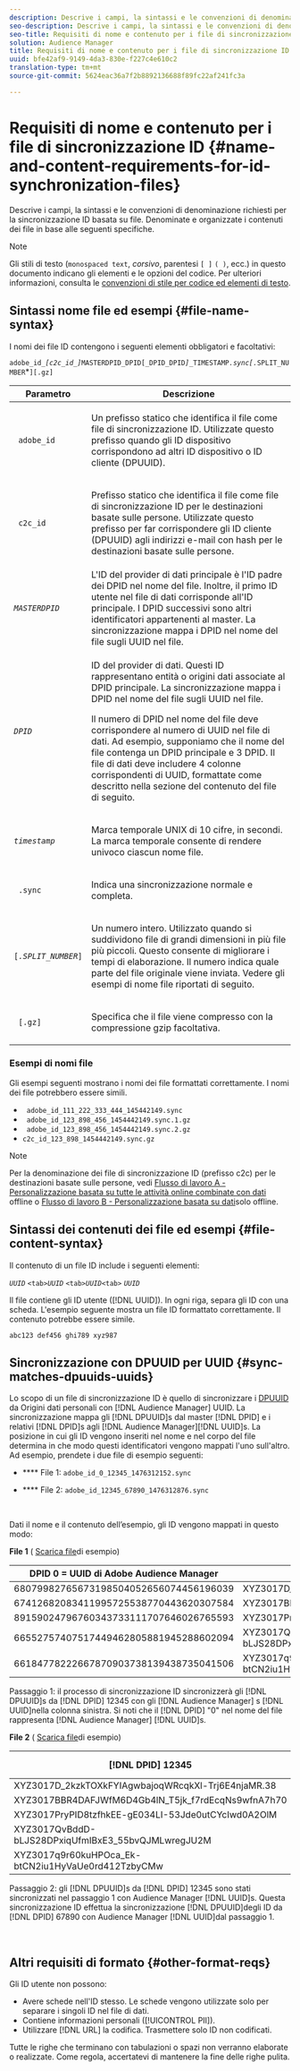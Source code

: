 ```yaml
---
description: Descrive i campi, la sintassi e le convenzioni di denominazione richiesti per la sincronizzazione ID basata su file. Denominate e organizzate i contenuti dei file in base alle seguenti specifiche.
seo-description: Descrive i campi, la sintassi e le convenzioni di denominazione richiesti per la sincronizzazione ID basata su file. Denominate e organizzate i contenuti dei file in base alle seguenti specifiche.
seo-title: Requisiti di nome e contenuto per i file di sincronizzazione ID
solution: Audience Manager
title: Requisiti di nome e contenuto per i file di sincronizzazione ID
uuid: bfe42af9-9149-4da3-830e-f227c4e610c2
translation-type: tm+mt
source-git-commit: 5624eac36a7f2b8892136688f89fc22af241fc3a

---
```



# Requisiti di nome e contenuto per i file di sincronizzazione ID {#name-and-content-requirements-for-id-synchronization-files}

Descrive i campi, la sintassi e le convenzioni di denominazione richiesti per la sincronizzazione ID basata su file. Denominate e organizzate i contenuti dei file in base alle seguenti specifiche.

>[!NOTE]
>
>Gli stili di testo (`monospaced text`, *corsivo*, parentesi `[ ]` `( )`, ecc.) in questo documento indicano gli elementi e le opzioni del codice. Per ulteriori informazioni, consulta le [convenzioni di stile per codice ed elementi di testo](../../../reference/code-style-elements.md).

## Sintassi nome file ed esempi {#file-name-syntax}

<!-- c_file_based_id_sync.xml -->

I nomi dei file ID contengono i seguenti elementi obbligatori e facoltativi:

`adobe_id_`*`[c2c_id_]`*`MASTERDPID_DPID[_DPID_DPID`*`]_`*`TIMESTAMP`*`.sync[.`*`SPLIT_NUMBER`*`][.gz]`

<table id="table_727A465D7C38419CA0750EF32DEDA2FD"> 
 <thead> 
  <tr> 
   <th colname="col1" class="entry"> Parametro </th> 
   <th colname="col2" class="entry"> Descrizione </th> 
  </tr> 
 </thead>
 <tbody> 
  <tr> 
   <td colname="col1"> <p> <code> adobe_id</code> </p> </td> 
   <td colname="col2"> <p>Un prefisso statico che identifica il file come file di sincronizzazione ID. Utilizzate questo prefisso quando gli ID dispositivo corrispondono ad altri ID dispositivo o ID cliente (DPUUID).  </p> </td> 
  </tr> 
  <tr> 
   <td colname="col1"> <p> <code> c2c_id</code> </p> </td> 
   <td colname="col2"> <p>Prefisso statico che identifica il file come file di sincronizzazione ID per le destinazioni basate sulle persone. Utilizzate questo prefisso per far corrispondere gli ID cliente (DPUUID) agli indirizzi e-mail con hash per le destinazioni basate sulle persone.  </p> </td> 
  </tr> 
  <tr> 
   <td colname="col1"><code><i>MASTERDPID</i></code> </td> 
   <td colname="col2"> L'ID del provider di dati principale è l'ID padre dei DPID nel nome del file. Inoltre, il primo ID utente nel file di dati corrisponde all'ID principale. I DPID successivi sono altri identificatori appartenenti al master. La sincronizzazione mappa i DPID nel nome del file sugli UUID nel file. </td> 
  </tr> 
  <tr> 
   <td colname="col1"> <p> <code><i>DPID</i></code> </p> </td> 
   <td colname="col2"> <p>ID del provider di dati. Questi ID rappresentano entità o origini dati associate al DPID principale. La sincronizzazione mappa i DPID nel nome del file sugli UUID nel file. </p> <p>Il numero di DPID nel nome del file deve corrispondere al numero di UUID nel file di dati. Ad esempio, supponiamo che il nome del file contenga un DPID principale e 3 DPID. Il file di dati deve includere 4 colonne corrispondenti di UUID, formattate come descritto nella sezione del contenuto del file di seguito. </p> </td> 
  </tr> 
  <tr> 
   <td colname="col1"><code><i>timestamp</i></code> </td> 
   <td colname="col2"> <p>Marca temporale UNIX di 10 cifre, in secondi. La marca temporale consente di rendere univoco ciascun nome file. </p> </td> 
  </tr> 
  <tr> 
   <td colname="col1"> <p> <code> .sync</code> </p> </td> 
   <td colname="col2"> <p>Indica una sincronizzazione normale e completa. </p> </td> 
  </tr> 
  <tr> 
   <td colname="col1"> <p> <code>[<i>.SPLIT_NUMBER</i>]</code> </p> </td> 
   <td colname="col2"> <p>Un numero intero. Utilizzato quando si suddividono file di grandi dimensioni in più file più piccoli. Questo consente di migliorare i tempi di elaborazione. Il numero indica quale parte del file originale viene inviata. Vedere gli esempi di nome file riportati di seguito. </p> </td> 
  </tr> 
  <tr> 
   <td colname="col1"> <p> <code> [.gz]</code> </p> </td> 
   <td colname="col2"> <p>Specifica che il file viene compresso con la compressione gzip facoltativa. </p> </td> 
  </tr> 
 </tbody> 
</table>

### Esempi di nomi file

Gli esempi seguenti mostrano i nomi dei file formattati correttamente. I nomi dei file potrebbero essere simili.

<ul class="simplelist"> 
 <li> <code> adobe_id_111_222_333_444_145442149.sync</code> </li> 
 <li> <code> adobe_id_123_898_456_1454442149.sync.1.gz</code> </li> 
 <li> <code> adobe_id_123_898_456_1454442149.sync.2.gz</code> </li> 
 <li> <code>c2c_id_123_898_1454442149.sync.gz</code> </li> 
</ul>

>[!NOTE]
> Per la denominazione dei file di sincronizzazione ID (prefisso c2c) per le destinazioni basate sulle persone, vedi [Flusso di lavoro A - Personalizzazione basata su tutte le attività online combinate con dati](../../../features/destinations/people-based-destinations-workflow-combined.md) offline o [Flusso di lavoro B - Personalizzazione basata su dati](../../../features/destinations/people-based-destinations-workflow-offline.md)solo offline.

## Sintassi dei contenuti dei file ed esempi {#file-content-syntax}

Il contenuto di un file ID include i seguenti elementi:

*`UUID`* `<tab>`*`UUID`* `<tab>`*`UUID`*`<tab>` *`UUID`*

Il file contiene gli ID utente ([!DNL UUID]). In ogni riga, separa gli ID con una scheda. L'esempio seguente mostra un file ID formattato correttamente. Il contenuto potrebbe essere simile.

```
abc123 def456 ghi789 xyz987
```

## Sincronizzazione con DPUUID per UUID {#sync-matches-dpuuids-uuids}

Lo scopo di un file di sincronizzazione ID è quello di sincronizzare i [DPUUID](../../../reference/ids-in-aam.md) da Origini dati personali con [!DNL Audience Manager] UUID. La sincronizzazione mappa gli [!DNL DPUUID]s dal master [!DNL DPID] e i relativi [!DNL DPID]s agli [!DNL Audience Manager][!DNL UUID]s. La posizione in cui gli ID vengono inseriti nel nome e nel corpo del file determina in che modo questi identificatori vengono mappati l'uno sull'altro. Ad esempio, prendete i due file di esempio seguenti:

* **** File 1: `adobe_id_0_12345_1476312152.sync`

* **** File 2:  `adobe_id_12345_67890_1476312876.sync`

<br/>

Dati il nome e il contenuto dell’esempio, gli ID vengono mappati in questo modo:

**File 1** ( [Scarica file](assets/adobe_id_0_12345_1476312152.sync)di esempio)

| DPID 0 = UUID di Adobe Audience Manager | DPID 12345 |
|---|---|
| 68079982765673198504052656074456196039 | XYZ3017D_2kzkTOXkFYIAgwbajoqWRcqkXl-Trj6E4njaMR.38 |
| 67412682083411995725538770443620307584 | XYZ3017BBR4DAFJWfM6D4Gb4lN_T5jk_f7rdEcqNs9wfnA7h70 |
| 89159024796760343733111707646026765593 | XYZ3017PryPID8tzfhkEE-gE034LI-53Jde0utCYcIwd0A2OlM |
| 66552757407517449462805881945288602094 | XYZ3017QvBddD-bLJS28DPxiqUfmIBxE3_55bvQJMLwregJU2M |
| 66184778222667870903738139438735041506 | XYZ3017q9r60kuHPOca_Ek-btCN2iu1HyVaUe0rd412TzbyCMw |

Passaggio 1: il processo di sincronizzazione ID sincronizzerà gli [!DNL DPUUID]s da [!DNL DPID] 12345 con gli [!DNL Audience Manager] s [!DNL UUID]nella colonna sinistra. Si noti che il [!DNL DPID] "0" nel nome del file rappresenta [!DNL Audience Manager] [!DNL UUID]s.
<br/>

**File 2** ( [Scarica file](assets/adobe_id_12345_67890_1477846458.sync)di esempio)

| [!DNL DPID] 12345 | [!DNL DPID] 67890 |
|---|---|
| XYZ3017D_2kzkTOXkFYIAgwbajoqWRcqkXl-Trj6E4njaMR.38 | 4598060374 |
| XYZ3017BBR4DAFJWfM6D4Gb4lN_T5jk_f7rdEcqNs9wfnA7h70 | 4581274262 |
| XYZ3017PryPID8tzfhkEE-gE034LI-53Jde0utCYcIwd0A2OlM | 4392434426 |
| XYZ3017QvBddD-bLJS28DPxiqUfmIBxE3_55bvQJMLwregJU2M | 2351382994 |
| XYZ3017q9r60kuHPOca_Ek-btCN2iu1HyVaUe0rd412TzbyCMw | 4601584763 |

Passaggio 2: gli [!DNL DPUUID]s da [!DNL DPID] 12345 sono stati sincronizzati nel passaggio 1 con Audience Manager [!DNL UUID]s. Questa sincronizzazione ID effettua la sincronizzazione [!DNL DPUUID]degli ID da [!DNL DPID] 67890 con Audience Manager [!DNL UUID]dal passaggio 1.

<br/>

## Altri requisiti di formato {#other-format-reqs}

Gli ID utente non possono:

* Avere schede nell'ID stesso. Le schede vengono utilizzate solo per separare i singoli ID nel file di dati.
* Contiene informazioni personali ([!UICONTROL PII]).
* Utilizzare [!DNL URL] la codifica. Trasmettere solo ID non codificati.

Tutte le righe che terminano con tabulazioni o spazi non verranno elaborate o realizzate. Come regola, accertatevi di mantenere la fine delle righe pulita.